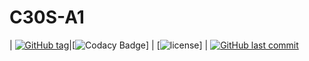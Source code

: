 # C30S-A1
| [![GitHub tag](https://img.shields.io/github/tag/expressjs/express.svg)](https://github.com/cgenyk/C30S-A1-FIXED)|[![Codacy Badge](https://api.codacy.com/project/badge/Grade/2b27365a3738479d9a75326ab87abec0)] | [![license](https://img.shields.io/github/license/mashape/apistatus.svg)] | [![GitHub last commit](https://img.shields.io/github/last-commit/google/skia.svg)](https://github.com/cgenyk/C30S-A1-FIXED)
